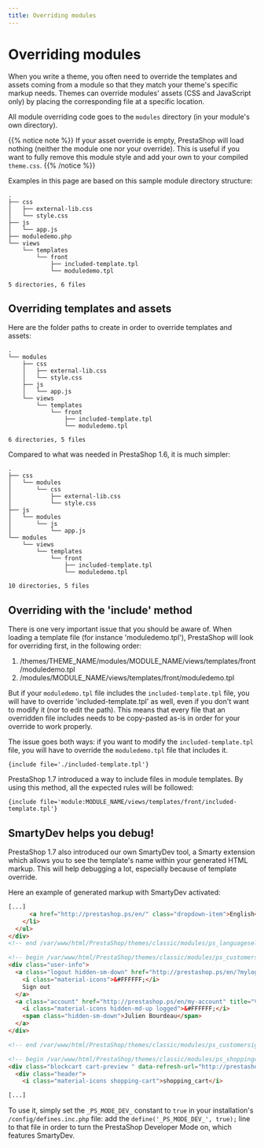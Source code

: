 ```yaml
---
title: Overriding modules
---
```


# Overriding modules

When you write a theme, you often need to override the templates and assets coming from a module so that they match your theme's specific markup needs.
Themes can override modules' assets (CSS and JavaScript only) by placing the corresponding file at a specific location.

All module overriding code goes to the `modules` directory (in your module's own directory).

{{% notice note %}}
  If your asset override is empty, PrestaShop will load nothing (neither the module one nor your override). This is useful
  if you want to fully remove this module style and add your own to your compiled `theme.css`.
{{% /notice %}}

Examples in this page are based on this sample module directory structure:

```
.
├── css
│   ├── external-lib.css
│   └── style.css
├── js
│   └── app.js
├── moduledemo.php
└── views
    └── templates
        └── front
            ├── included-template.tpl
            └── moduledemo.tpl

5 directories, 6 files
```

## Overriding templates and assets

Here are the folder paths to create in order to override templates and assets:

```
.
└── modules
    ├── css
    │   ├── external-lib.css
    │   └── style.css
    ├── js
    │   └── app.js
    └── views
        └── templates
            └── front
                ├── included-template.tpl
                └── moduledemo.tpl

6 directories, 5 files
```

Compared to what was needed in PrestaShop 1.6, it is much simpler:

```
.
├── css
│   └── modules
│       └── css
│           ├── external-lib.css
│           └── style.css
├── js
│   └── modules
│       └── js
│           └── app.js
└── modules
    └── views
        └── templates
            └── front
                ├── included-template.tpl
                └── moduledemo.tpl

10 directories, 5 files
```

## Overriding with the 'include' method

There is one very important issue that you should be aware of.
When loading a template file (for instance 'moduledemo.tpl'), PrestaShop will look for overriding first, in the following order:

1. /themes/THEME_NAME/modules/MODULE_NAME/views/templates/front/moduledemo.tpl
2. /modules/MODULE_NAME/views/templates/front/moduledemo.tpl

But if your `moduledemo.tpl` file includes the `included-template.tpl` file, you will have to override 'included-template.tpl' as well, even if you don't want to modify it (nor to edit the path). This means that every file that an overridden file includes needs to be copy-pasted as-is in order for your override to work properly.

The issue goes both ways: if you want to modify the `included-template.tpl` file, you will have to override the `moduledemo.tpl` file that includes it.

```smarty
{include file='./included-template.tpl'}
```

PrestaShop 1.7 introduced a way to include files in module templates. By using this method, all the expected rules will be followed:

```smarty
{include file='module:MODULE_NAME/views/templates/front/included-template.tpl'}
```

## SmartyDev helps you debug!

PrestaShop 1.7 also introduced our own SmartyDev tool, a Smarty extension which allows you to see the template's name within your generated HTML markup. This will help debugging a lot, especially because of template override.

Here an example of generated markup with SmartyDev activated:

```html
[...]
      <a href="http://prestashop.ps/en/" class="dropdown-item">English</a>
    </li>
  </ul>
</div>
<!-- end /var/www/html/PrestaShop/themes/classic/modules/ps_languageselector/ps_languageselector.tpl -->

<!-- begin /var/www/html/PrestaShop/themes/classic/modules/ps_customersignin/ps_customersignin.tpl -->
<div class="user-info">
  <a class="logout hidden-sm-down" href="http://prestashop.ps/en/?mylogout=" rel="nofollow">
    <i class="material-icons">&#FFFFFF;</i>
    Sign out
  </a>
  <a class="account" href="http://prestashop.ps/en/my-account" title="View my customer account" rel="nofollow" >
    <i class="material-icons hidden-md-up logged">&#FFFFFF;</i>
    <span class="hidden-sm-down">Julien Bourdeau</span>
  </a>
</div>

<!-- end /var/www/html/PrestaShop/themes/classic/modules/ps_customersignin/ps_customersignin.tpl -->

<!-- begin /var/www/html/PrestaShop/themes/classic/modules/ps_shoppingcart/ps_shoppingcart.tpl -->
<div class="blockcart cart-preview " data-refresh-url="http://prestashop.ps/en/module/ps_shoppingcart/ajax">
  <div class="header">
    <i class="material-icons shopping-cart">shopping_cart</i>

[...]
```

To use it, simply set the `_PS_MODE_DEV_` constant to `true` in your installation's `/config/defines.inc.php` file: add the `define('_PS_MODE_DEV_', true);` line to that file in order to turn the PrestaShop Developer Mode on, which features SmartyDev.
